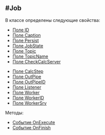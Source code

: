 ﻿---
Title: Компонент Job
Keywords: Job
Link: Com.Job
---

#Job
---

В классе определены следующие свойства:

* [Поле ID](ID)
* [Поле Caption](Caption)
* [Поле Persist](Persist)
* [Поле JobState](JobState)
* [Поле Topic](Topic)
* [Поле TopicName](TopicName)
* [Поле CheckCalcServer](CheckCalcServer)
<!--* [Поле RestartAction](RestartAction) -->
* [Поле CalcStep](CalcStep)
* [Поле OutPipe](OutPipe)
* [Поле OutPipeID](OutPipeID)
* [Поле Listener](Listener)
* [Поле Worker](Worker)
* [Поле WorkerID](WorkerID)
* [Поле WorkerSrv](WorkerSrv)

Методы:

* [Событие OnExecute](OnExecute)
* [Событие OnFinish](OnFinish)
